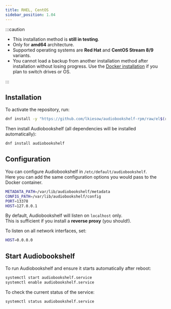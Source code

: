 ```yaml
---
title: RHEL, CentOS
sidebar_position: 1.04
---
```


:::caution

- This installation method is **still in testing**.
- Only for **amd64** architecture.
- Supported operating systems are **Red Hat** and **CentOS Stream 8/9** variants.
- You cannot load a backup from another installation method after installation without losing progress. Use the [Docker installation](../docker) if you plan to switch drives or OS.

:::

## Installation

To activate the repository, run:

```bash
dnf install -y "https://github.com/lkiesow/audiobookshelf-rpm/raw/el$(rpm -E %rhel)/audiobookshelf-repository-1-1.el$(rpm -E %rhel).noarch.rpm"
```

Then install Audiobookshelf (all dependencies will be installed automatically):

```bash
dnf install audiobookshelf
```

## Configuration

You can configure Audiobookshelf in `/etc/default/audiobookshelf`.  
Here you can add the same configuration options you would pass to the Docker container.

```bash
METADATA_PATH=/var/lib/audiobookshelf/metadata
CONFIG_PATH=/var/lib/audiobookshelf/config
PORT=13378
HOST=127.0.0.1
```

By default, Audiobookshelf will listen on `localhost` only.  
This is sufficient if you install a **reverse proxy** (you should!).

To listen on all network interfaces, set:

```bash
HOST=0.0.0.0
```

## Start Audiobookshelf

To run Audiobookshelf and ensure it starts automatically after reboot:

```bash
systemctl start audiobookshelf.service
systemctl enable audiobookshelf.service
```

To check the current status of the service:

```bash
systemctl status audiobookshelf.service
```

